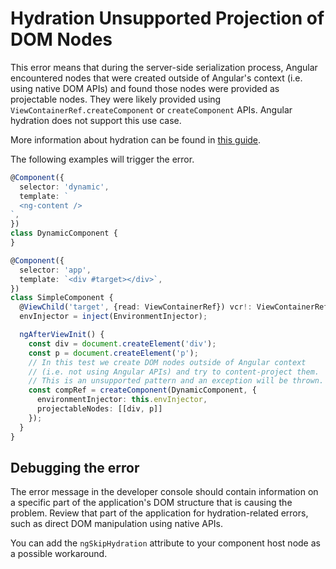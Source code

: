 # Hydration Unsupported Projection of DOM Nodes

This error means that during the server-side serialization process, Angular encountered nodes that were created outside of Angular's context (i.e. using native DOM APIs) and found those nodes were provided as projectable nodes. They were likely provided using `ViewContainerRef.createComponent` or `createComponent` APIs. Angular hydration does not support this use case.

More information about hydration can be found in [this guide](guide/hydration).

The following examples will trigger the error.

```typescript
@Component({
  selector: 'dynamic',
  template: `
  <ng-content />
`,
})
class DynamicComponent {
}

@Component({
  selector: 'app',
  template: `<div #target></div>`,
})
class SimpleComponent {
  @ViewChild('target', {read: ViewContainerRef}) vcr!: ViewContainerRef;
  envInjector = inject(EnvironmentInjector);

  ngAfterViewInit() {
    const div = document.createElement('div');
    const p = document.createElement('p');
    // In this test we create DOM nodes outside of Angular context
    // (i.e. not using Angular APIs) and try to content-project them.
    // This is an unsupported pattern and an exception will be thrown.
    const compRef = createComponent(DynamicComponent, {
      environmentInjector: this.envInjector,
      projectableNodes: [[div, p]]
    });
  }
}
```

## Debugging the error

The error message in the developer console should contain information on a specific part of the application's DOM structure that is causing the problem. Review that part of the application for hydration-related errors, such as direct DOM manipulation using native APIs.

You can add the `ngSkipHydration` attribute to your component host node as a possible workaround.
